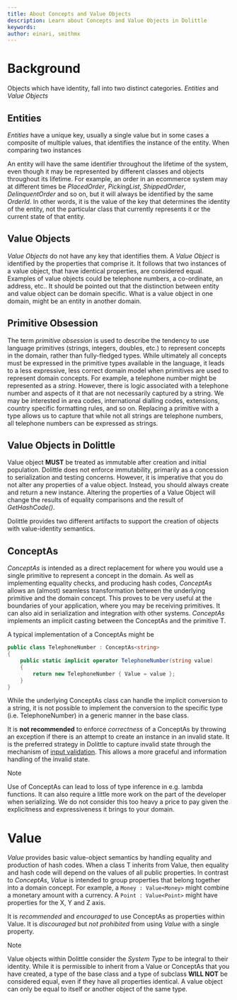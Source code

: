 ```yaml
---
title: About Concepts and Value Objects
description: Learn about Concepts and Value Objects in Dolittle
keywords: 
author: einari, smithmx
---
```

# Background

Objects which have identity, fall into two distinct categories.  *Entities* and *Value Objects*

## Entities

*Entities* have a unique key, usually a single value but in some cases a composite of multiple values, that
identifies the instance of the entity.  When comparing two instances

An entity will have the same identifier throughout the lifetime of the
system, even though it may be represented by different classes and objects throughout its lifetime.  For example,
an order in an ecommerce system may at different times be *PlacedOrder*, *PickingList*, *ShippedOrder*,
*DelinquentOrder* and so on, but it will always be identified by the same *OrderId*.  In other words, it is the
value of the key that determines the identity of the entity, not the particular class that currently represents it
or the current state of that entity.

## Value Objects

*Value Objects* do not have any key that identifies them.  A *Value Object* is identified by the properties that
comprise it.  It follows that two instances of a value object, that have identical properties, are considered equal.
Examples of value objects could be telephone numbers, a co-ordinate, an address, etc..  It should be pointed out
that the distinction between entity and value object can be domain specific.  What is a value object in one domain,
might be an entity in another domain.


## Primitive Obsession

The term *primitive obsession* is used to describe the tendency to use language primitives (strings, integers,
doubles, etc.) to represent concepts in the domain, rather than fully-fledged types.  While ultimately all concepts
must be expressed in the primitive types available in the language, it leads to a less expressive, less correct
domain model when primitives are used to represent domain concepts.  For example, a telephone number might be represented
as a *string*.  However, there is logic associated with a telephone number and aspects of it that are not necessarily captured
by a string.  We may be interested in area codes, international dialling codes, extensions, country specific formatting rules, and
so on.  Replacing a primitive with a type allows us to capture that while not all strings are telephone numbers, all telephone
numbers can be expressed as strings.

## Value Objects in Dolittle

Value object **MUST** be treated as immutable after creation and initial population.  Dolittle does not enforce immutability, primarily as
a concession to serialization and testing concerns.  However, it is imperative that you do not alter any properties of a value object.
Instead, you should always create and return a new instance.  Altering the properties of a Value Object will change the results of equality
comparisons and the result of *GetHashCode()*.

Dolittle provides two different artifacts to support the creation of objects with value-identity semantics.

## ConceptAs<T>

*ConceptAs<T>* is intended as a direct replacement for where you would use a single primitive to represent a concept in the domain.  As well as
implementing equality checks, and producing hash codes, *ConceptAs<T>* allows an (almost) seamless transformation between the underlying primitive
and the domain concept.  This proves to be very useful at the boundaries of your application, where you may be receiving primitives.  It can also aid
in serialization and integration with other systems. *ConceptAs<T>* implements an implicit casting between the ConceptAs<T> and the primitive T.

A typical implementation of a ConceptAs might be

```C#
public class TelephoneNumber : ConceptAs<string>
{
    public static implicit operator TelephoneNumber(string value)
    {
        return new TelephoneNumber { Value = value };
    }
}
```

While the underlying ConceptAs<T> class can handle the implicit conversion to a string, it is not possible to implement the conversion to the
specific type (i.e. TelephoneNumber) in a generic manner in the base class.

It is **not recommended** to enforce *correctness* of a ConceptAs<T> by throwing an exception if there is an attempt to create an instance in an invalid
state.  It is the preferred strategy in Dolittle to capture invalid state through the mechanism of [input validation](./validation). This allows a more
graceful and information handling of the invalid state.

> [!Note]
> Use of ConceptAs<T> can lead to loss of type inference in e.g. lambda functions.  It can also require a little more work on the part of the developer
> when serializing.  We do not consider this too heavy a price to pay given the explicitness and expressiveness it brings to your domain.

# Value<T>

*Value<T>* provides basic value-object semantics by handling equality and production of hash codes.  When a class T inherits from
Value<T>, then equality and hash code will depend on the values of all public properties.  In contrast to *ConceptAs<T>*, *Value<T>* is intended
to group properties that belong together into a domain concept.  For example, a `Money : Value<Money>` might combine a monetary amount with a currency.
A `Point : Value<Point>` might have properties for the X, Y and Z axis.

It is *recommended* and *encouraged* to use ConceptAs<T> as properties within Value<T>.  It is *discouraged* but *not prohibited* from using *Value<T>*
with a single property.

> [!Note]
> Value objects within Dolittle consider the *System Type* to be integral to their identity.  While it is permissible to inherit from a Value<T>
> or ConceptAs<T> that you have created, a type of the base class and a type of subclass **WILL NOT** be considered equal, even if they have
> all properties identical.  A value object can only be equal to itself or another object of the same type.



